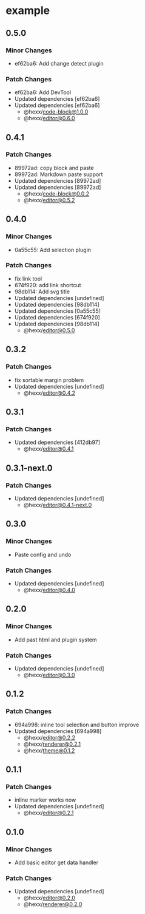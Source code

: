 # example

## 0.5.0

### Minor Changes

- ef62ba6: Add change detect plugin

### Patch Changes

- ef62ba6: Add DevTool
- Updated dependencies [ef62ba6]
- Updated dependencies [ef62ba6]
  - @hexx/code-block@1.0.0
  - @hexx/editor@0.6.0

## 0.4.1

### Patch Changes

- 89972ad: copy block and paste
- 89972ad: Markdown paste support
- Updated dependencies [89972ad]
- Updated dependencies [89972ad]
  - @hexx/code-block@0.0.2
  - @hexx/editor@0.5.2

## 0.4.0

### Minor Changes

- 0a55c55: Add selection plugin

### Patch Changes

- fix link tool
- 674f920: add link shortcut
- 98db114: Add svg title
- Updated dependencies [undefined]
- Updated dependencies [98db114]
- Updated dependencies [0a55c55]
- Updated dependencies [674f920]
- Updated dependencies [98db114]
  - @hexx/editor@0.5.0

## 0.3.2

### Patch Changes

- fix sortable margin problem
- Updated dependencies [undefined]
  - @hexx/editor@0.4.2

## 0.3.1

### Patch Changes

- Updated dependencies [412db97]
  - @hexx/editor@0.4.1

## 0.3.1-next.0

### Patch Changes

- Updated dependencies [undefined]
  - @hexx/editor@0.4.1-next.0

## 0.3.0

### Minor Changes

- Paste config and undo

### Patch Changes

- Updated dependencies [undefined]
  - @hexx/editor@0.4.0

## 0.2.0

### Minor Changes

- Add past html and plugin system

### Patch Changes

- Updated dependencies [undefined]
  - @hexx/editor@0.3.0

## 0.1.2

### Patch Changes

- 694a998: inline tool selection and button improve
- Updated dependencies [694a998]
  - @hexx/editor@0.2.2
  - @hexx/renderer@0.2.1
  - @hexx/theme@0.1.2

## 0.1.1

### Patch Changes

- inline marker works now
- Updated dependencies [undefined]
  - @hexx/editor@0.2.1

## 0.1.0

### Minor Changes

- Add basic editor get data handler

### Patch Changes

- Updated dependencies [undefined]
  - @hexx/editor@0.2.0
  - @hexx/renderer@0.2.0
